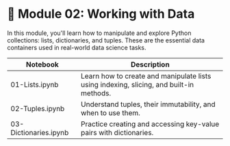 # 📂 Module 02: Working with Data

In this module, you'll learn how to manipulate and explore Python collections: lists, dictionaries, and tuples. These are the essential data containers used in real-world data science tasks.

| Notebook |	Description |
|-----|----------|
| 01-Lists.ipynb | Learn how to create and manipulate lists using indexing, slicing, and built-in methods.|
| 02-Tuples.ipynb | Understand tuples, their immutability, and when to use them. |
| 03-Dictionaries.ipynb |	Practice creating and accessing key-value pairs with dictionaries. |